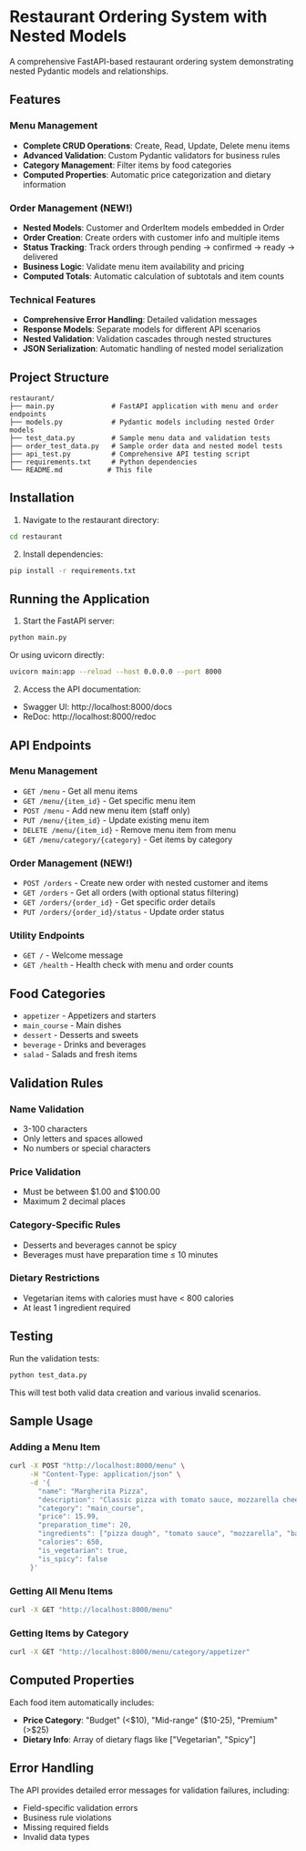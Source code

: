 # Restaurant Ordering System with Nested Models

A comprehensive FastAPI-based restaurant ordering system demonstrating nested Pydantic models and relationships.

## Features

### Menu Management
- **Complete CRUD Operations**: Create, Read, Update, Delete menu items
- **Advanced Validation**: Custom Pydantic validators for business rules
- **Category Management**: Filter items by food categories
- **Computed Properties**: Automatic price categorization and dietary information

### Order Management (NEW!)
- **Nested Models**: Customer and OrderItem models embedded in Order
- **Order Creation**: Create orders with customer info and multiple items
- **Status Tracking**: Track orders through pending → confirmed → ready → delivered
- **Business Logic**: Validate menu item availability and pricing
- **Computed Totals**: Automatic calculation of subtotals and item counts

### Technical Features
- **Comprehensive Error Handling**: Detailed validation messages
- **Response Models**: Separate models for different API scenarios
- **Nested Validation**: Validation cascades through nested structures
- **JSON Serialization**: Automatic handling of nested model serialization

## Project Structure

```
restaurant/
├── main.py              # FastAPI application with menu and order endpoints
├── models.py            # Pydantic models including nested Order models
├── test_data.py         # Sample menu data and validation tests
├── order_test_data.py   # Sample order data and nested model tests
├── api_test.py          # Comprehensive API testing script
├── requirements.txt     # Python dependencies
└── README.md           # This file
```

## Installation

1. Navigate to the restaurant directory:
```bash
cd restaurant
```

2. Install dependencies:
```bash
pip install -r requirements.txt
```

## Running the Application

1. Start the FastAPI server:
```bash
python main.py
```

Or using uvicorn directly:
```bash
uvicorn main:app --reload --host 0.0.0.0 --port 8000
```

2. Access the API documentation:
- Swagger UI: http://localhost:8000/docs
- ReDoc: http://localhost:8000/redoc

## API Endpoints

### Menu Management
- `GET /menu` - Get all menu items
- `GET /menu/{item_id}` - Get specific menu item
- `POST /menu` - Add new menu item (staff only)
- `PUT /menu/{item_id}` - Update existing menu item
- `DELETE /menu/{item_id}` - Remove menu item from menu
- `GET /menu/category/{category}` - Get items by category

### Order Management (NEW!)
- `POST /orders` - Create new order with nested customer and items
- `GET /orders` - Get all orders (with optional status filtering)
- `GET /orders/{order_id}` - Get specific order details
- `PUT /orders/{order_id}/status` - Update order status

### Utility Endpoints
- `GET /` - Welcome message
- `GET /health` - Health check with menu and order counts

## Food Categories

- `appetizer` - Appetizers and starters
- `main_course` - Main dishes
- `dessert` - Desserts and sweets
- `beverage` - Drinks and beverages
- `salad` - Salads and fresh items

## Validation Rules

### Name Validation
- 3-100 characters
- Only letters and spaces allowed
- No numbers or special characters

### Price Validation
- Must be between $1.00 and $100.00
- Maximum 2 decimal places

### Category-Specific Rules
- Desserts and beverages cannot be spicy
- Beverages must have preparation time ≤ 10 minutes

### Dietary Restrictions
- Vegetarian items with calories must have < 800 calories
- At least 1 ingredient required

## Testing

Run the validation tests:
```bash
python test_data.py
```

This will test both valid data creation and various invalid scenarios.

## Sample Usage

### Adding a Menu Item
```bash
curl -X POST "http://localhost:8000/menu" \
     -H "Content-Type: application/json" \
     -d '{
       "name": "Margherita Pizza",
       "description": "Classic pizza with tomato sauce, mozzarella cheese, and fresh basil",
       "category": "main_course",
       "price": 15.99,
       "preparation_time": 20,
       "ingredients": ["pizza dough", "tomato sauce", "mozzarella", "basil", "olive oil"],
       "calories": 650,
       "is_vegetarian": true,
       "is_spicy": false
     }'
```

### Getting All Menu Items
```bash
curl -X GET "http://localhost:8000/menu"
```

### Getting Items by Category
```bash
curl -X GET "http://localhost:8000/menu/category/appetizer"
```

## Computed Properties

Each food item automatically includes:
- **Price Category**: "Budget" (<$10), "Mid-range" ($10-25), "Premium" (>$25)
- **Dietary Info**: Array of dietary flags like ["Vegetarian", "Spicy"]

## Error Handling

The API provides detailed error messages for validation failures, including:
- Field-specific validation errors
- Business rule violations
- Missing required fields
- Invalid data types
